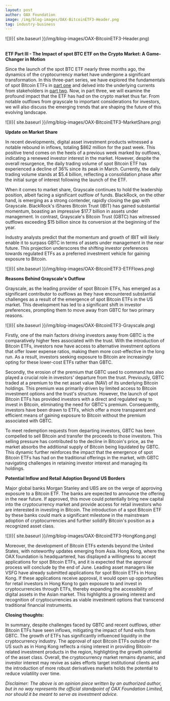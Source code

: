 ```yaml
---
layout: post
author: OAX Foundation
image: /img/blog-images/OAX-BitcoinETF3-Header.png
tag: industry-business
---
```


![]({{ site.baseurl }}/img/blog-images/OAX-BitcoinETF3-Header.png)

<br><b>ETF Part III - The Impact of spot BTC ETF on the Crypto Market: A Game-Changer in Motion</b>

Since the launch of the spot BTC ETF nearly three months ago, the dynamics of the cryptocurrency market have undergone a significant transformation. In this three-part series, we have explored the fundamentals of spot Bitcoin ETFs in <a href="https://www.oax.org/2024/01/19/Part-One-of-Spot-Bitcoin-ETFs-Highlights.html">part one</a> and delved into the underlying currents from stakeholders in <a href="https://www.oax.org/2024/02/09/Part-Two-of-Spot-Bitcoin-ETFs-Highlights.html">part two</a>. Now, in part three, we will examine the profound impact that the ETF has had on the crypto market thus far. From notable outflows from grayscale to important considerations for investors, we will also discuss the emerging trends that are shaping the future of this evolving landscape.

![]({{ site.baseurl }}/img/blog-images/OAX-BitcoinETF3-MarketShare.png)

<b>Update on Market Share</b>

In recent developments, digital asset investment products witnessed a notable rebound in inflows, totaling $862 million for the past week. This positive trend comes on the heels of a previous week marked by outflows, indicating a renewed investor interest in the market. However, despite the overall resurgence, the daily trading volume of spot Bitcoin ETF has experienced a decline of 36% since its peak in March. Currently, the daily trading volume stands at $5.4 billion, reflecting a consolidation phase after the initial surge of interest following the launch of the ETF.

When it comes to market share, Grayscale continues to hold the leadership position, albeit facing a significant outflow of funds. BlackRock, on the other hand, is emerging as a strong contender, rapidly closing the gap with Grayscale. BlackRock's iShares Bitcoin Trust (IBIT) has gained substantial momentum, boasting an impressive $17.7 billion in assets under management. In contrast, Grayscale's Bitcoin Trust (GBTC) has witnessed outflows exceeding $15 billion since its conversion at the beginning of the year.

Industry analysts predict that the momentum and growth of IBIT will likely enable it to surpass GBTC in terms of assets under management in the near future. This projection underscores the shifting investor preferences towards regulated ETFs as a preferred investment vehicle for gaining exposure to Bitcoin. 

![]({{ site.baseurl }}/img/blog-images/OAX-BitcoinETF3-ETFFlows.png)

<b>Reasons Behind Grayscale's Outflow</b>

Grayscale, as the leading provider of spot Bitcoin ETFs, has emerged as a significant contributor to outflows as they have encountered substantial challenges as a result of the emergence of spot Bitcoin ETFs in the US market. This development has led to a significant shift in investor preferences, prompting them to move away from GBTC for two primary reasons.

![]({{ site.baseurl }}/img/blog-images/OAX-BitcoinETF3-Grayscale.png)

Firstly, one of the main factors driving investors away from GBTC is the comparatively higher fees associated with the trust. With the introduction of Bitcoin ETFs, investors now have access to alternative investment options that offer lower expense ratios, making them more cost-effective in the long run. As a result, investors seeking exposure to Bitcoin are increasingly opting for these lower-cost ETFs rather than GBTC.

Secondly, the erosion of the premium that GBTC used to command has also played a crucial role in investors' departure from the trust. Previously, GBTC traded at a premium to the net asset value (NAV) of its underlying Bitcoin holdings. This premium was primarily driven by limited access to Bitcoin investment options and the trust's structure. However, the launch of spot Bitcoin ETFs has provided investors with a direct and regulated way to invest in Bitcoin, eliminating the need for GBTC's premium. Consequently, investors have been drawn to ETFs, which offer a more transparent and efficient means of gaining exposure to Bitcoin without the premium associated with GBTC.

To meet redemption requests from departing investors, GBTC has been compelled to sell Bitcoin and transfer the proceeds to those investors. This selling pressure has contributed to the decline in Bitcoin's price, as the market absorbs the additional supply of Bitcoin being liquidated by GBTC. This dynamic further reinforces the impact that the emergence of spot Bitcoin ETFs has had on the traditional offerings in the market, with GBTC navigating challenges in retaining investor interest and managing its holdings. 

<b>Potential Inflow and Retail Adoption Beyond US Borders</b>

Major global banks Morgan Stanley and UBS are on the verge of approving exposure to a Bitcoin ETF. The banks are expected to announce the offering in the near future. If approved, this move could potentially bring new capital into the cryptocurrency market and provide access for retail investors who are interested in investing in Bitcoin. The introduction of a spot Bitcoin ETF by these banks could mark a significant milestone in the mainstream adoption of cryptocurrencies and further solidify Bitcoin's position as a recognized asset class.

![]({{ site.baseurl }}/img/blog-images/OAX-BitcoinETF3-HongKong.png)

Moreover, the development of Bitcoin ETFs extends beyond the United States, with noteworthy updates emerging from Asia. Hong Kong, where the OAX foundation is headquartered, has displayed a willingness to accept applications for spot Bitcoin ETFs, and it is expected that the approval process will conclude by the end of June. Leading asset managers like VSFG have already submitted applications for spot Bitcoin ETFs in Hong Kong. If these applications receive approval, it would open up opportunities for retail investors in Hong Kong to gain exposure to and invest in cryptocurrencies through ETFs, thereby expanding the accessibility of digital assets in the Asian market. This highlights a growing interest and recognition of cryptocurrencies as viable investment options that transcend traditional financial instruments.

<b>Closing thoughts:</b>

In summary, despite challenges faced by GBTC and recent outflows, other Bitcoin ETFs have seen inflows, mitigating the impact of fund exits from GBTC. The growth of ETFs has significantly influenced liquidity in the cryptocurrency industry. The approval of spot Bitcoin ETFs outside of the US such as in Hong Kong reflects a rising interest in providing Bitcoin-related investment products in the region, highlighting the growth potential of the asset class. Overall, the cryptocurrency market remains dynamic, and investor interest may revive as sales efforts target institutional clients and the introduction of more robust derivatives markets holds the potential to reduce volatility over time.

<i>Disclaimer: The above is an opinion piece written by an authorized author, but in no way represents the official standpoint of OAX Foundation Limited, nor should it be meant to serve as investment advice.</i>



